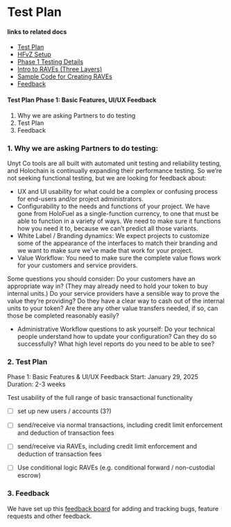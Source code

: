 # Test Plan 

#### links to related docs

- [Test Plan](./testing_docs/1__testing_plan.md)
- [HFvZ Setup](./README.md)
- [Phase 1 Testing Details](./testing_docs/1_phase_testing_details.md)
- [Intro to RAVEs (Three Layers)](./testing_docs/1_2_three_layers_of_raves.md)
- [Sample Code for Creating RAVEs](./testing_docs/rave_templates)
- [Feedback](https://github.com/orgs/unytco/projects/5/views/1)

#### Test Plan Phase 1: Basic Features, UI/UX Feedback
1. Why we are asking Partners to do testing
2. Test Plan
3. Feedback

### 1. Why we are asking Partners to do testing: 

Unyt Co tools are all built with automated unit testing and reliability testing, and Holochain is continually expanding their performance testing. So we’re not seeking functional testing, but we are looking for feedback about:

*  UX and UI usability for what could be a complex or confusing process for end-users and/or project administrators. 
* Configurability to the needs and functions of your project. We have gone from HoloFuel as a single-function currency, to one that must be able to function in a variety of ways. We need to make sure it functions how you need it to, because we can’t predict all those variants.
* White Label / Branding dynamics: We expect projects to customize some of the appearance of the interfaces to match their branding and we want to make sure we’ve made that work for your project.
* Value Workflow: You need to make sure the complete value flows work for your customers and service providers. 

Some questions you should consider: Do your customers have an appropriate way in? (They may already need to hold your token to buy internal units.) Do your service providers have a sensible way to prove the value they’re providing? Do they have a clear way to cash out of the internal units to your token? Are there any other value transfers needed, if so, can those be completed reasonably easily?
* Administrative Workflow questions to ask yourself: Do your technical people understand how to update your configuration? Can they do so successfully? What high level reports do you need to be able to see?

### 2. Test Plan

Phase 1: Basic Features & UI/UX Feedback
Start: January 29, 2025
Duration: 2-3 weeks

Test usability of the full range of basic transactional functionality

- [ ] set up new users / accounts (3?)
- [ ] send/receive via normal transactions, including credit limit enforcement and deduction of transaction fees
- [ ] send/receive via RAVEs, including credit limit enforcement and deduction of transaction fees
- [ ] Use conditional logic RAVEs (e.g. conditional forward / non-custodial escrow)


### 3. Feedback
We have set up this [feedback board](https://github.com/orgs/unytco/projects/5) for adding and tracking bugs, feature requests and other feedback.
